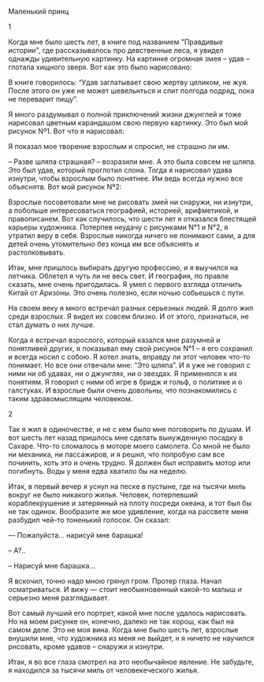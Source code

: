 Маленький принц

1

Когда мне было шесть лет, в книге под названием "Правдивые истории", где рассказывалось про девственные леса, я увидел однажды удивительную картинку. На картинке огромная змея – удав – глотала хищного зверя. Вот как это было нарисовано:

В книге говорилось: “Удав заглатывает свою жертву целиком, не жуя. После этого он уже не может шевельнться и спит полгода подряд, пока не переварит пищу”.

Я много раздумывал о полной приключений жизни джунглей и тоже нарисовал цветным карандашом свою первую картинку. Это был мой рисунок Nº1. Вот что я нарисовал:

Я показал мое творение взрослым и спросил, не страшно ли им.

– Разве шляпа страшная? – возразили мне. А это была совсем не шляпа. Это был удав, который проглотил слона. Тогда я нарисовал удава изнутри, чтобы взрослым было понятнее. Им ведь всегда нужно все объяснятв. Вот мой рисунок Nº2:

Взрослые посоветовали мне не рисовать змей ни снаружи, ни изнутри, а побольше интересоваться географией, историей, арифметикой, и правописанем. Вот как случилось, что шести лет я отказался блестящей карьеры художника. Потерпев неудачу с рисунками N°1 и N°2, я утратил веру в себя. Взрослые никогда ничего не понимают сами, а для детей очень утомительно без конца им все объяснять и растолковывать.

Итак, мне пришлось выбирать другую профессию, и я выучился на летчика. Облетел я чуть ли не весь свет. И география, по правле сказать, мне очень пригодилась. Я умел с первого взгляда отличить Китай от Аризоны. Это очень полезно, если ночью собьешься с пути.

На своем веку я много встречал разных серьезных людей. Я долго жил среди взрослых. Я видел их совсем близко. И от этого, признаться, не стал думать о них лучше.

Когда я встречал взрослого, который казался мне разумней и понятливей других, я показывал ему свой рисунок N°1 – я его сохранил и всегда носил с собою. Я хотел знать, вправду ли этот человек что-то понимает. Но все они отвечали мне: “Это шляпа”. И я уже не говорил с ними ни об удавах, ни о джунглях, ни о звездах. Я применялся к их понятиям. Я говорил с ними об игре в бридж и гольф, о политике и о галстуках. И взрослые были очень довольны, что познакомились с таким здравомыслящим человеком.

2

Так я жил в одиночестве, и не с кем было мне поговорить по душам. И вот шесть лет назад пришлось мне сделать вынужденную посадку в Сахаре. Что-то сломалось в моторе моего самолета. Со мной не было ни механика, ни пассажиров, и я решнл, что попробую сам все починить, хоть это и очень трудно. Я должен был исправить мотор или погибнуть. Воды у меня едва хватило бы на неделю.

Итак, в первый вечер я уснул на песке в пустыне, где на тысячи миль вокруг не было никакого жилья. Человек, потерпевший кораблекрушение и затерянный на плоту посреди океана, и тот был бы не так одинок. Вообразите же мое удивление, когда на рассвете меня разбудил чей-то тоненький голосок. Он сказал:

— Пожалуйста... нарисуй мне барашка!

– А?..

– Нарисуй мне барашка...

Я вскочил, точно надо мною грянул гром. Протер глаза. Начал осматриваться. И вижу — стоит необыкновенный какой-то малыш и серьезно меня разглядывает.

Вот самый лучший его портрет, какой мне после удалось нарисовать. Но на моем рисунке он, конечно, далеко не так хорош, как был на самом деле. Это не моя вина. Когда мне было шесть лет, взрослые внушили мне, что художника из меня не выйдет, н я ничето не научился рнсовать, кроме удавов – снаружи и изнутри.

Итак, я во все глаза смотрел на это необычайное явление. Не забудьте, я находился за тысячи миль от человекеческого жилья.

